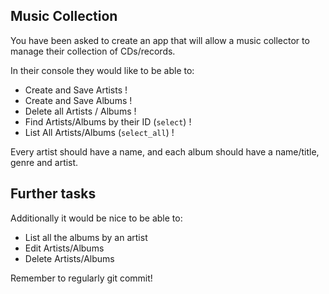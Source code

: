 ## Music Collection

You have been asked to create an app that will allow a music collector to manage their collection of CDs/records.

In their console they would like to be able to:

* Create and Save Artists !
* Create and Save Albums !
* Delete all Artists / Albums !
* Find Artists/Albums by their ID (`select`) !
* List All Artists/Albums (`select_all`) !


Every artist should have a name, and each album should have a name/title, genre and artist.

## Further tasks

Additionally it would be nice to be able to:

* List all the albums by an artist 
* Edit Artists/Albums
* Delete Artists/Albums

Remember to regularly git commit!
